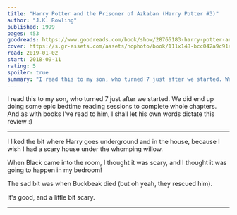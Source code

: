 ```yaml
---
title: "Harry Potter and the Prisoner of Azkaban (Harry Potter #3)"
author: "J.K. Rowling"
published: 1999
pages: 453
goodreads: https://www.goodreads.com/book/show/28765183-harry-potter-and-the-prisoner-of-azkaban
cover: https://s.gr-assets.com/assets/nophoto/book/111x148-bcc042a9c91a29c1d680899eff700a03.png
read: 2019-01-02
start: 2018-09-11
rating: 5
spoiler: true
summary: "I read this to my son, who turned 7 just after we started. We did end up doing some epic bedtime reading sessions to complete whole chapters. And as with books I've read to him, I shall let his own words dictate this review :)"
---
```


I read this to my son, who turned 7 just after we started. We did end up doing some epic bedtime reading sessions to complete whole chapters. And as with books I've read to him, I shall let his own words dictate this review :)  
  
---  
  
I liked the bit where Harry goes underground and in the house, because I wish I had a scary house under the whomping willow.  
  
When Black came into the room, I thought it was scary, and I thought it was going to happen in my bedroom!  
  
The sad bit was when Buckbeak died (but oh yeah, they rescued him).  
  
It's good, and a little bit scary.  
  
---